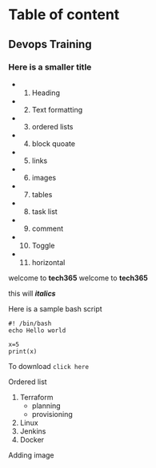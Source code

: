 # Table of content

## Devops Training

### Here is a smaller title

- 1. Heading
- 2. Text formatting
- 3. ordered lists
- 4. block quoate
- 5. links
- 6. images
- 7. tables
- 8. task list
- 9. comment
- 10. Toggle
- 11. horizontal

welcome to **tech365**
welcome to __tech365__

this will __*italics*__

Here is a sample bash script
```
#! /bin/bash
echo Hello world
```
```
x=5
print(x)
```

To download `click here`

Ordered list
1. Terraform
    * planning
    * provisioning
1. Linux
1. Jenkins
1. Docker

Adding image
